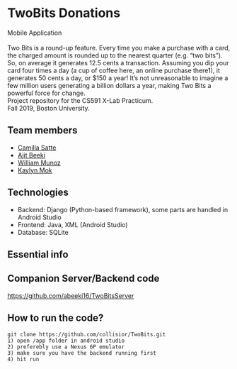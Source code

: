 # TwoBits Donations
Mobile Application <br>
<br />
Two Bits is a round-up feature. Every time you make a purchase with a card, the charged amount is rounded up to the nearest quarter (e.g. “two bits”). So, on average it generates 12.5 cents a transaction.  Assuming you dip your card four times a day (a cup of coffee here, an online purchase there1), it generates 50 cents a day, or $150 a year! It’s not unreasonable to imagine a few million users generating a billion dollars a year, making Two Bits a powerful force for change. <br>
Project repository for the CS591 X-Lab Practicum. <br />
Fall 2019, Boston University.

## Team members
* [Camilla Satte](https://github.com/collisior)
* [Ajit Beeki](https://github.com/abeeki16)
* [William Munoz](https://github.com/WillPower98)
* [Kaylyn Mok](https://github.com/mhkaylyn)

## Technologies

* Backend: Django (Python-based framework), some parts are handled in Android Studio
* Frontend: Java, XML (Android Studio)
* Database: SQLite

## Essential info

## Companion Server/Backend code

https://github.com/abeeki16/TwoBitsServer

## How to run the code?



```
git clone https://github.com/collisior/TwoBits.git
1) open /app folder in android studio
2) preferebly use a Nexus 6P emulator
3) make sure you have the backend running first
4) hit run

```
